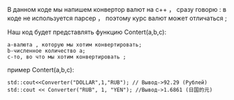 В данном коде мы напишем конвертор валют на c++ ，
сразу говорю :
 в коде не используется парсер ， поэтому курс валют может отличаться ;

Наш код будет представлять функцию Contert(a,b,c):

    a-валюта , которую мы хотим конвертировать;
    b-численное количество a;
    c-то, во что мы хотим конвертировать ;

пример Contert(a,b,c): 

    std::cout<<Converter("DOLLAR",1,"RUB"); // Вывод->92.29 (Рублей)
    std::cout << Converter("RUB", 1, "YEN"); //Вывод->1.6861 (日国的元)
